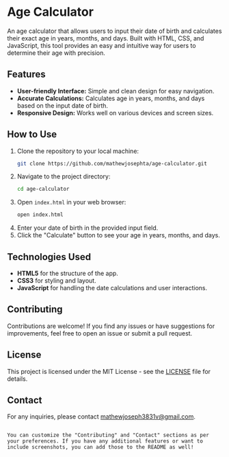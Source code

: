 # Age Calculator

An age calculator that allows users to input their date of birth and calculates their exact age in years, months, and days. Built with HTML, CSS, and JavaScript, this tool provides an easy and intuitive way for users to determine their age with precision.

## Features

- **User-friendly Interface:** Simple and clean design for easy navigation.
- **Accurate Calculations:** Calculates age in years, months, and days based on the input date of birth.
- **Responsive Design:** Works well on various devices and screen sizes.

## How to Use

1. Clone the repository to your local machine:
   ```bash
   git clone https://github.com/mathewjosephta/age-calculator.git
   ```
2. Navigate to the project directory:
   ```bash
   cd age-calculator
   ```
3. Open `index.html` in your web browser:
   ```bash
   open index.html
   ```
4. Enter your date of birth in the provided input field.
5. Click the "Calculate" button to see your age in years, months, and days.

## Technologies Used

- **HTML5** for the structure of the app.
- **CSS3** for styling and layout.
- **JavaScript** for handling the date calculations and user interactions.

## Contributing

Contributions are welcome! If you find any issues or have suggestions for improvements, feel free to open an issue or submit a pull request.

## License

This project is licensed under the MIT License - see the [LICENSE](LICENSE) file for details.

## Contact

For any inquiries, please contact mathewjoseph3831v@gmail.com.
```

You can customize the "Contributing" and "Contact" sections as per your preferences. If you have any additional features or want to include screenshots, you can add those to the README as well!
